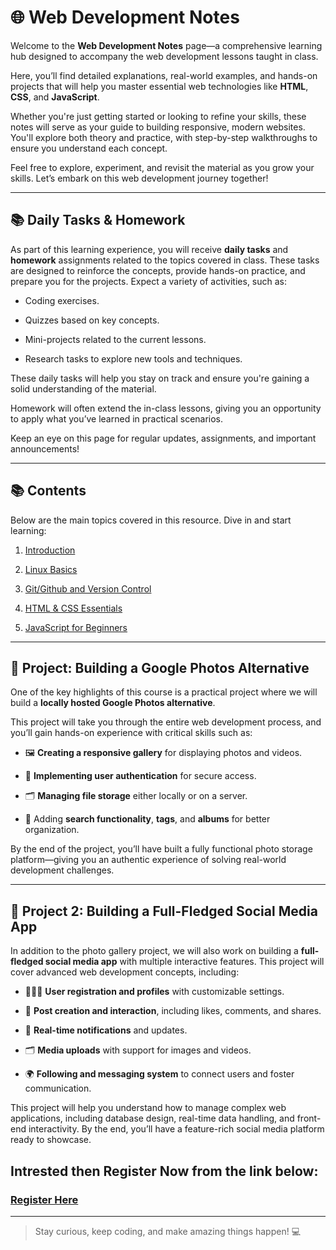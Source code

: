 # 🌐 Web Development Notes

Welcome to the **Web Development Notes** page—a comprehensive learning hub designed to accompany the web development lessons taught in class.

Here, you’ll find detailed explanations, real-world examples, and hands-on projects that will help you master essential web technologies like **HTML**, **CSS**, and **JavaScript**.


Whether you're just getting started or looking to refine your skills, these notes will serve as your guide to building responsive, modern websites. You'll explore both theory and practice, with step-by-step walkthroughs to ensure you understand each concept.

Feel free to explore, experiment, and revisit the material as you grow your skills. Let’s embark on this web development journey together!

---

## 📚 Daily Tasks & Homework


As part of this learning experience, you will receive **daily tasks** and **homework** assignments related to the topics covered in class. These tasks are designed to reinforce the concepts, provide hands-on practice, and prepare you for the projects. Expect a variety of activities, such as:

- Coding exercises.

- Quizzes based on key concepts.

- Mini-projects related to the current lessons.

- Research tasks to explore new tools and techniques.


These daily tasks will help you stay on track and ensure you're gaining a solid understanding of the material.

Homework will often extend the in-class lessons, giving you an opportunity to apply what you’ve learned in practical scenarios.

Keep an eye on this page for regular updates, assignments, and important announcements!

---

## 📚 Contents
Below are the main topics covered in this resource. Dive in and start learning:

1. [Introduction](Learning_Path.md)

2. [Linux Basics](Linux_Basics/LinuxBasics.md)

3. [Git/Github and Version Control](Git_Github/GitContent.md)

4. [HTML & CSS Essentials](Frontend/Contents.md)

5. [JavaScript for Beginners](JavaScript/Beginners.md)

---

## 🚀 Project: Building a Google Photos Alternative


One of the key highlights of this course is a practical project where we will build a **locally hosted Google Photos alternative**.

This project will take you through the entire web development process, and you’ll gain hands-on experience with critical skills such as:


- 🖼️ **Creating a responsive gallery** for displaying photos and videos.

- 🔐 **Implementing user authentication** for secure access.

- 🗂️ **Managing file storage** either locally or on a server.

- 🔎 Adding **search functionality**, **tags**, and **albums** for better organization.

By the end of the project, you’ll have built a fully functional photo storage platform—giving you an authentic experience of solving real-world development challenges.

---

## 🚀 Project 2: Building a Full-Fledged Social Media App

In addition to the photo gallery project, we will also work on building a **full-fledged social media app** with multiple interactive features. This project will cover advanced web development concepts, including:

- 🧑‍🤝‍🧑 **User registration and profiles** with customizable settings.

- 📝 **Post creation and interaction**, including likes, comments, and shares.

- 🔔 **Real-time notifications** and updates.

- 🗂️ **Media uploads** with support for images and videos.

- 🌍 **Following and messaging system** to connect users and foster communication.

This project will help you understand how to manage complex web applications, including database design, real-time data handling, and front-end interactivity. By the end, you’ll have a feature-rich social media platform ready to showcase.

## Intrested then Register Now from the link below:

### [Register Here](sumit7739.github.io/page/)

---

> Stay curious, keep coding, and make amazing things happen! 💻
